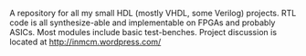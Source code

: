 A repository for all my small HDL (mostly VHDL, some Verilog) projects. RTL code is all synthesize-able and implementable on FPGAs and probably ASICs. Most modules include basic test-benches. Project discussion is located at http://inmcm.wordpress.com/